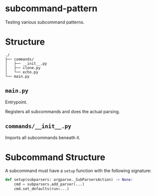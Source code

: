 # subcommand-pattern
Testing various subcommand patterns.

# Structure
```
./
├── commands/
│   ├── __init__.py
│   ├── clone.py
│   └── echo.py
└── main.py
```

## `main.py`
Entrypoint.

Registers all subcommands and does the actual parsing.

## `commands/__init__.py`
Imports all subcommands beneath it.

# Subcommand Structure
A subcommand must have a `setup` function with the following signature:
```python
def setup(subparsers: argparse._SubParsersAction) -> None:
    cmd = subparsers.add_parser(...)
    cmd.set_defaults(run=...)
```

